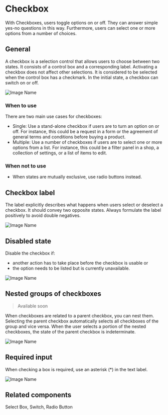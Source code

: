 # Checkbox

With Checkboxes, users toggle options on or off. They can answer simple yes-no questions in this way. Furthermore, users can select one or more options from a number of choices.

## General

A checkbox is a selection control that allows users to choose between two states. It consists of a control box and a corresponding label. Activating a checkbox does not affect other selections. It is considered to be selected when the control box has a checkmark. In the initial state, a checkbox can switch on or off.

![Image Name](assets/3_components/checkbox/checkbox.png)

### When to use

There are two main use cases for checkboxes:

* Single: Use a stand-alone checkbox if users are to turn an option on or off. For instance, this could be a request in a form or the agreement of general terms and conditions before buying a product.
* Multiple: Use a number of checkboxes if users are to select one or more options from a list. For instance, this could be a filter panel in a shop, a collection of settings, or a list of items to edit.

### When not to use

* When states are mutually exclusive, use radio buttons instead.

## Checkbox label

The label explicitly describes what happens when users select or deselect a checkbox. It should convey two opposite states. Always formulate the label positively to avoid double negatives.

![Image Name](assets/3_components/checkbox/checkbox_label.png)

## Disabled state

Disable the checkbox if:

* another action has to take place before the checkbox is usable or
* the option needs to be listed but is currently unavailable.

![Image Name](assets/3_components/checkbox/checkbox_disabled.png)

## Nested groups of checkboxes

> Available soon

When checkboxes are related to a parent checkbox, you can nest them. Selecting the parent checkbox automatically selects all checkboxes of the group and vice versa. When the user selects a portion of the nested checkboxes, the state of the parent checkbox is indeterminate.

![Image Name](assets/3_components/checkbox/checkbox_nesting.png)

## Required input

When checking a box is required, use an asterisk (*) in the text label.

![Image Name](assets/3_components/checkbox/checkbox_required_input.png)

## Related components

Select Box, Switch, Radio Button
